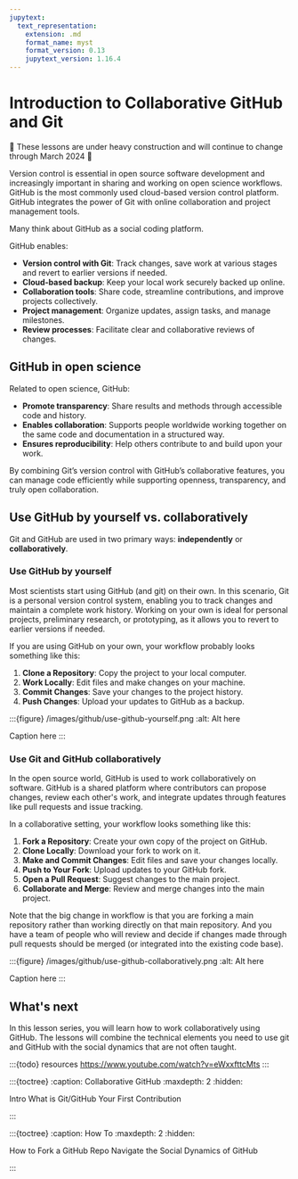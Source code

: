 ```yaml
---
jupytext:
  text_representation:
    extension: .md
    format_name: myst
    format_version: 0.13
    jupytext_version: 1.16.4
---
```


# Introduction to Collaborative GitHub and Git

🚧 These lessons are under heavy construction and will continue to change through March 2024 🚧 

Version control is essential in open source software development and increasingly important in sharing and working on open science workflows. GitHub is the most commonly used cloud-based version control platform. GitHub integrates the power of Git with online collaboration and project management tools.

Many think about GitHub as a social coding platform.

GitHub enables:
- **Version control with Git**: Track changes, save work at various stages and revert to earlier versions if needed.
- **Cloud-based backup**: Keep your local work securely backed up online.
- **Collaboration tools**: Share code, streamline contributions, and improve projects collectively.
- **Project management**: Organize updates, assign tasks, and manage milestones.
- **Review processes**: Facilitate clear and collaborative reviews of changes.

## GitHub in open science  

Related to open science, GitHub:
- **Promote transparency**: Share results and methods through accessible code and history.
- **Enables collaboration**: Supports people worldwide working together on the same code and documentation in a structured way.  
- **Ensures reproducibility**: Help others contribute to and build upon your work. 

By combining Git’s version control with GitHub’s collaborative features, you can manage code efficiently while supporting openness,  transparency, and truly open collaboration. 

## Use GitHub by yourself vs. collaboratively  

Git and GitHub are used in two primary ways: **independently** or **collaboratively**. 

### Use GitHub by yourself
Most scientists start using GitHub (and git) on their own. In this scenario, Git is a personal version control system, enabling you to track changes and maintain a complete work history. Working on your own is ideal for personal projects, preliminary research, or prototyping, as it allows you to revert to earlier versions if needed. 

If you are using GitHub on your own, your workflow probably looks something like this:

1. **Clone a Repository**: Copy the project to your local computer.
2. **Work Locally**: Edit files and make changes on your machine.
3. **Commit Changes**: Save your changes to the project history.
4. **Push Changes**: Upload your updates to GitHub as a backup.

:::{figure} /images/github/use-github-yourself.png
:alt: Alt here

Caption here
:::

### Use Git and GitHub collaboratively

In the open source world, GitHub is used to work collaboratively on software. GitHub is a shared platform where contributors can propose changes, review each other's work, and integrate updates through features like pull requests and issue tracking. 

In a collaborative setting, your workflow looks something like this:

1. **Fork a Repository**: Create your own copy of the project on GitHub.
2. **Clone Locally**: Download your fork to work on it.
3. **Make and Commit Changes**: Edit files and save your changes locally.
4. **Push to Your Fork**: Upload updates to your GitHub fork.
5. **Open a Pull Request**: Suggest changes to the main project.
6. **Collaborate and Merge**: Review and merge changes into the main project.

Note that the big change in workflow is that you are forking a main repository rather than working directly on that main repository. And you have a team of people who will review and decide if changes made through pull requests should be merged (or integrated into the existing code base).

:::{figure} /images/github/use-github-collaboratively.png
:alt: Alt here

Caption here
:::


## What's next

In this lesson series, you will learn how to work collaboratively using GitHub. The lessons will combine the technical elements you need to use git and GitHub with the social dynamics that are not often taught. 

:::{todo}
resources
https://www.youtube.com/watch?v=eWxxfttcMts
:::


:::{toctree}
:caption: Collaborative GitHub
:maxdepth: 2
:hidden:

Intro <self>
What is Git/GitHub <what-is-git-github>
Your First Contribution <first-issue-contribution>

:::

:::{toctree}
:caption: How To
:maxdepth: 2
:hidden:

How to Fork a GitHub Repo <github-fork-repo>
Navigate the Social Dynamics of GitHub <github-social-platform>

:::

